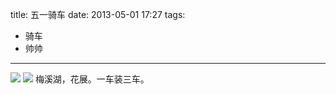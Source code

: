 title: 五一骑车
date: 2013-05-01 17:27
tags:
- 骑车
- 帅帅 
---
![](/img/mxh0.jpg)
![](/img/mxh1.jpg)
梅溪湖，花展。一车装三车。
